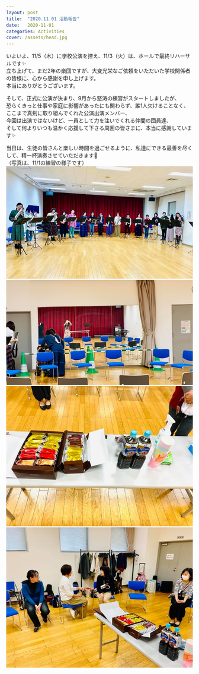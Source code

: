 ```yaml
---
layout: post
title:  "2020.11.01 活動報告"
date:   2020-11-01 
categories: Activities
cover: /assets/head.jpg
---
```


いよいよ、11/5（木）に学校公演を控え、11/3（火）は、ホールで最終リハーサルです✨  
立ち上げて、まだ2年の楽団ですが、大変光栄なご依頼をいただいた学校関係者の皆様に、心から感謝を申し上げます。  
本当にありがとうございます。  

そして、正式に公演が決まり、9月から怒涛の練習がスタートしましたが、  
恐らくきっと仕事や家庭に影響があったにも関わらず、誰1人欠けることなく、  
ここまで真剣に取り組んでくれた公演出演メンバー、  
今回は出演ではないけど、一員として力を注いでくれる仲間の団員達、  
そして何よりいつも温かく応援して下さる周囲の皆さまに、本当に感謝しています✨  

当日は、生徒の皆さんと楽しい時間を過ごせるように、私達にできる最善を尽くして、精一杯演奏させていただきます🎵  
（写真は、11/1の練習の様子です）  
<img border="0" src="/assets/20201101-1.jpg">  
<img border="0" src="/assets/20201101-2.jpg">  
<img border="0" src="/assets/20201101-3.jpg">  
<img border="0" src="/assets/20201101-4.jpg">  


